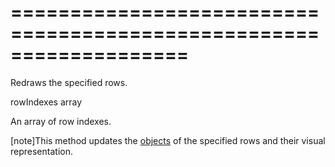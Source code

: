 <!--**
/*-------------------------------------------
    Auto-generated file. Do not modify.
-------------------------------------------

**-->
===================================================================
===================================================================

<!--shortDescription-->
Redraws the specified rows.
<!--/shortDescription-->

<!--paramName1-->rowIndexes<!--/paramName1-->
<!--paramType1-->array<!--/paramType1-->
<!--paramDescription1-->
An array of row indexes.
<!--/paramDescription1-->

<!--fullDescription-->
[note]This method updates the [objects](/Documentation/ApiReference/UI_Widgets/dxDataGrid/Row/) of the specified rows and their visual representation.
<!--/fullDescription-->